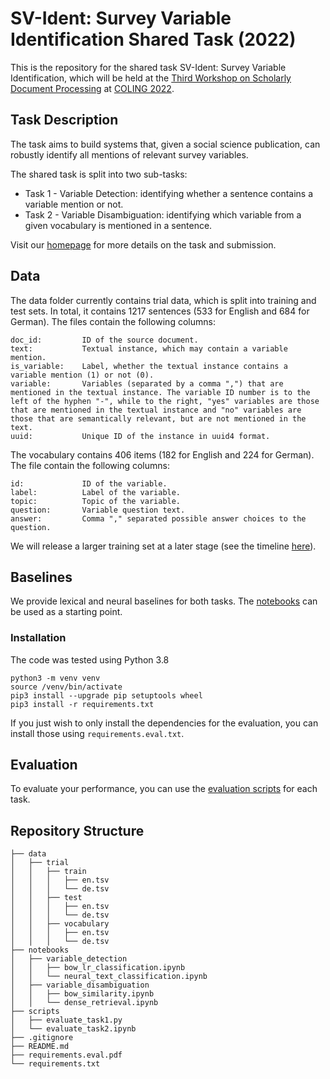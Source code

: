# SV-Ident: Survey Variable Identification Shared Task (2022)

This is the repository for the shared task SV-Ident: Survey Variable Identification, which will be held at the [Third Workshop on Scholarly Document Processing](https://sdproc.org/2022/) at [COLING 2022](https://coling2022.org).

## Task Description
The task aims to build systems that, given a social science publication, can robustly identify all mentions of relevant survey variables. 

The shared task is split into two sub-tasks:

- Task 1 - Variable Detection: identifying whether a sentence contains a variable mention or not.
- Task 2 - Variable Disambiguation: identifying which variable from a given vocabulary is mentioned in a sentence.

Visit our [homepage](https://vadis-project.github.io/sv-ident-sdp2022/) for more details on the task and submission.

## Data
The data folder currently contains trial data, which is split into training and test sets.  In total, it contains 1217 sentences (533 for English and 684 for German). The files contain the following columns:

```
doc_id:         ID of the source document.
text:           Textual instance, which may contain a variable mention.
is_variable:    Label, whether the textual instance contains a variable mention (1) or not (0).
variable:       Variables (separated by a comma ",") that are mentioned in the textual instance. The variable ID number is to the left of the hyphen "-", while to the right, "yes" variables are those that are mentioned in the textual instance and "no" variables are those that are semantically relevant, but are not mentioned in the text.
uuid:           Unique ID of the instance in uuid4 format.
```

The vocabulary contains 406 items (182 for English and 224 for German). The file contain the following columns:

```
id:             ID of the variable.
label:          Label of the variable.
topic:          Topic of the variable.
question:       Variable question text.
answer:         Comma "," separated possible answer choices to the question.
```

We will release a larger training set at a later stage (see the timeline [here](https://vadis-project.github.io/sv-ident-sdp2022/)).

## Baselines
We provide lexical and neural baselines for both tasks. The [notebooks](https://github.com/vadis-project/sv-ident/tree/main/notebooks) can be used as a starting point.

### Installation
The code was tested using Python 3.8

```
python3 -m venv venv
source /venv/bin/activate
pip3 install --upgrade pip setuptools wheel
pip3 install -r requirements.txt
```

If you just wish to only install the dependencies for the evaluation, you can install those using `requirements.eval.txt`.

## Evaluation
To evaluate your performance, you can use the [evaluation scripts](https://github.com/vadis-project/sv-ident/tree/main/scripts) for each task.

## Repository Structure
```
├── data
│   ├── trial
│   │   ├── train
│   │   │   ├── en.tsv
│   │   │   └── de.tsv
│   │   ├── test
│   │   │   ├── en.tsv
│   │   │   └── de.tsv
│   │   ├── vocabulary
│   │   │   ├── en.tsv
│   │   │   └── de.tsv
├── notebooks
│   ├── variable_detection
│   │   ├── bow_lr_classification.ipynb
│   │   └── neural_text_classification.ipynb
│   ├── variable_disambiguation
│   │   ├── bow_similarity.ipynb
│   │   └── dense_retrieval.ipynb
├── scripts
│   ├── evaluate_task1.py
│   └── evaluate_task2.ipynb
├── .gitignore
├── README.md
├── requirements.eval.pdf
└── requirements.txt
```